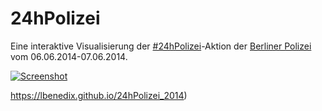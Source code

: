 24hPolizei
==========

Eine interaktive Visualisierung der [#24hPolizei](https://twitter.com/hashtag/24hPolizei)-Aktion der [Berliner Polizei](https://twitter.com/PolizeiBerlin_E) vom 06.06.2014-07.06.2014.


<a href="https://lbenedix.github.io/24hPolizei">![Screenshot](https://lbenedix.github.io/24hPolizei/karte.png)</a>

https://lbenedix.github.io/24hPolizei_2014)
